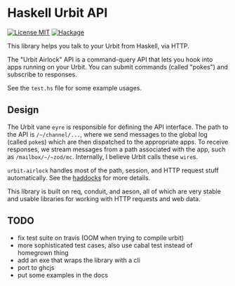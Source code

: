 # Haskell Urbit API

[![License MIT](https://img.shields.io/badge/license-MIT-brightgreen.svg)](https://opensource.org/licenses/MIT)
[![Hackage](https://img.shields.io/hackage/v/req.svg?style=flat)](https://hackage.haskell.org/package/urbit-airlock)


This library helps you talk to your Urbit from Haskell, via HTTP.

The "Urbit Airlock" API is a command-query API that lets you hook into apps
running on your Urbit. You can submit commands (called "pokes") and subscribe to
responses.

See the `test.hs` file for some example usages.

## Design

The Urbit vane `eyre` is responsible for defining the API interface. The path to
the API is `/~/channel/...`, where we send messages to the global log (called
`poke`s) which are then dispatched to the appropriate apps. To receive
responses, we stream messages from a path associated with the app, such as
`/mailbox/~/~zod/mc`. Internally, I believe Urbit calls these `wire`s.

`urbit-airlock` handles most of the path, session, and HTTP request stuff
automatically. See the
[haddocks](https://hackage.haskell.org/package/urbit-airlock/docs/Urbit-Airlock.html)
for more details.

This library is built on req, conduit, and aeson, all of which are very stable
and usable libraries for working with HTTP requests and web data.

## TODO

- fix test suite on travis (OOM when trying to compile urbit)
- more sophisticated test cases, also use cabal test instead of homegrown thing
- add an exe that wraps the library with a cli
- port to ghcjs
- put some examples in the docs
